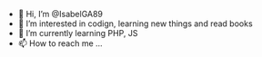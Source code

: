 - 👋 Hi, I’m @IsabelGA89
- 👀 I’m interested in codign, learning new things and read books
- 🌱 I’m currently learning PHP, JS
- 📫 How to reach me ...

<!---
IsabelGA89/IsabelGA89 is a ✨ special ✨ repository because its `README.md` (this file) appears on your GitHub profile.
You can click the Preview link to take a look at your changes.
--->

